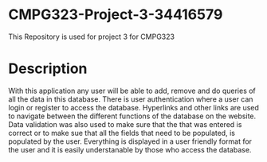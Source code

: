 # CMPG323-Project-3-34416579
This Repository is used for project 3 for CMPG323

# Description

With this application any user will be able to add, remove and do queries of all the data in this database. There is user authentication where a user can login or register to access the database. Hyperlinks and other links are used to navigate between the different functions of the database on the website. Data validation was also used to make sure that the that was entered is correct or to make sue that all the fields that need to be populated, is populated by the user. Everything is displayed in a user friendly format for the user and it is easily understanable by those who access the database.

